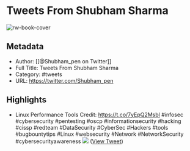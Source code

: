 # Tweets From Shubham Sharma

![rw-book-cover](https://pbs.twimg.com/profile_images/1559408582474444800/eK2hKG2y.jpg)

## Metadata
- Author: [[@Shubham_pen on Twitter]]
- Full Title: Tweets From Shubham Sharma
- Category: #tweets
- URL: https://twitter.com/Shubham_pen

## Highlights
- Linux Performance Tools
  Credit: https://t.co/7yEpQ2Msbl
  #infosec #cybersecurity #pentesting #oscp #informationsecurity #hacking #cissp #redteam #DataSecurity #CyberSec #Hackers #tools #bugbountytips #Linux #websecurity #Network #NetworkSecurity #cybersecurityawareness 
  ![](https://pbs.twimg.com/media/FcyvQouaMAAt9JU.jpg) ([View Tweet](https://twitter.com/Shubham_pen/status/1571178416795226112))
